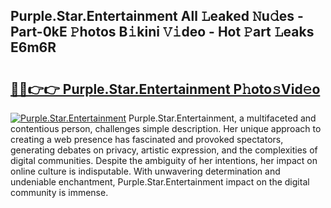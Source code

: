 ## Purple.Star.Entertainment All 𝙻eaked 𝙽u𝚍es - Part-0kE 𝙿hotos B𝚒kini 𝚅𝚒deo - Hot 𝙿art 𝙻eaks E6m6R

# <h2><a href="http://ld0jnnv.urlbe.top/?page=Purple.Star.Entertainment">🔗🔗👉👉 Purple.Star.Entertainment P𝚑oto𝚜Vid𝚎o</a></h2>

[![Purple.Star.Entertainment](https://i.imgur.com/eBuTRDB.gif)](http://ld0jnnv.urlbe.top/?page=Purple.Star.Entertainment)
Purple.Star.Entertainment, a multifaceted and contentious person, challenges simple description. Her unique approach to creating a web presence has fascinated and provoked spectators, generating debates on privacy, artistic expression, and the complexities of digital communities. Despite the ambiguity of her intentions, her impact on online culture is indisputable. With unwavering determination and undeniable enchantment, Purple.Star.Entertainment impact on the digital community is immense.
